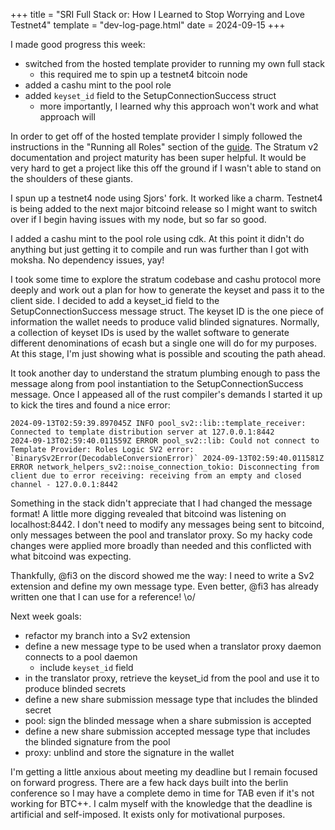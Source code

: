 +++
title = "SRI Full Stack or: How I Learned to Stop Worrying and Love Testnet4"
template = "dev-log-page.html"
date = 2024-09-15
+++

I made good progress this week:
- switched from the hosted template provider to running my own full stack
  - this required me to spin up a testnet4 bitcoin node
- added a cashu mint to the pool role
- added `keyset_id` field to the SetupConnectionSuccess struct
  - more importantly, I learned why this approach won't work and what approach will

In order to get off of the hosted template provider I simply followed the instructions in the "Running all Roles" section of the [guide](https://stratumprotocol.org/getting-started/#ii-getting-started---running-all-roles). The Stratum v2 documentation and project maturity has been super helpful. It would be very hard to get a project like this off the ground if I wasn't able to stand on the shoulders of these giants.

I spun up a testnet4 node using Sjors' fork. It worked like a charm. Testnet4 is being added to the next major bitcoind release so I might want to switch over if I begin having issues with my node, but so far so good.

I added a cashu mint to the pool role using cdk. At this point it didn't do anything but just getting it to compile and run was further than I got with moksha. No dependency issues, yay!

I took some time to explore the stratum codebase and cashu protocol more deeply and work out a plan for how to generate the keyset and pass it to the client side. I decided to add a keyset_id field to the SetupConnectionSuccess message struct. The keyset ID is the one piece of information the wallet needs to produce valid blinded signatures. Normally, a collection of keyset IDs is used by the wallet software to generate different denominations of ecash but a single one will do for my purposes. At this stage, I'm just showing what is possible and scouting the path ahead.

It took another day to understand the stratum plumbing enough to pass the message along from pool instantiation to the SetupConnectionSuccess message. Once I appeased all of the rust compiler's demands I started it up to kick the tires and found a nice error:

```
2024-09-13T02:59:39.897045Z INFO pool_sv2::lib::template_receiver: Connected to template distribution server at 127.0.0.1:8442 
2024-09-13T02:59:40.011559Z ERROR pool_sv2::lib: Could not connect to Template Provider: Roles Logic SV2 error: `BinarySv2Error(DecodableConversionError)` 2024-09-13T02:59:40.011581Z ERROR network_helpers_sv2::noise_connection_tokio: Disconnecting from client due to error receiving: receiving from an empty and closed channel - 127.0.0.1:8442
```

Something in the stack didn't appreciate that I had changed the message format! A little more digging revealed that bitcoind was listening on localhost:8442. I don't need to modify any messages being sent to bitcoind, only messages between the pool and translator proxy. So my hacky code changes were applied more broadly than needed and this conflicted with what bitcoind was expecting.

Thankfully, @fi3 on the discord showed me the way: I need to write a Sv2 extension and define my own message type. Even better, @fi3 has already written one that I can use for a reference! \o/

Next week goals:
- refactor my branch into a Sv2 extension
- define a new message type to be used when a translator proxy daemon connects to a pool daemon
  - include `keyset_id` field
- in the translator proxy, retrieve the keyset_id from the pool and use it to produce blinded secrets
- define a new share submission message type that includes the blinded secret
- pool: sign the blinded message when a share submission is accepted
- define a new share submission accepted message type that includes the blinded signature from the pool
- proxy: unblind and store the signature in the wallet

I'm getting a little anxious about meeting my deadline but I remain focused on forward progress. There are a few hack days built into the berlin conference so I may have a complete demo in time for TAB even if it's not working for BTC++. I calm myself with the knowledge that the deadline is artificial and self-imposed. It exists only for motivational purposes.
